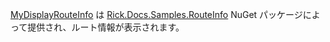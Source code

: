 [MyDisplayRouteInfo](https://github.com/Rick-Anderson/RouteInfo/blob/master/Microsoft.Docs.Samples.RouteInfo/ControllerContextExtensions.cs) は [Rick.Docs.Samples.RouteInfo](https://www.nuget.org/packages/Rick.Docs.Samples.RouteInfo) NuGet パッケージによって提供され、ルート情報が表示されます。
